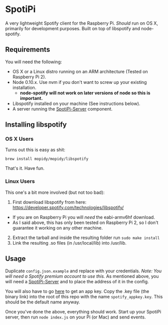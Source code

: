# SpotiPi
A very lightweight Spotify client for the Raspberry Pi. *Should* run on OS X, primarily for development purposes. Built on top of libspotify and node-spotify.

## Requirements
You will need the following:

- OS X or a Linux distro running on an ARM architecture (Tested on Raspberry Pi 2).
- Node 0.10.x. Use nvm if you don't want to screw up your existing installation.
  - **node-spotify will not work on later versions of node so this is important.**
- Libspotify installed on your machine (See instructions below).
- A server running the [SpotiPi-Server](https://github.com/leonaves/SpotiPi-Server/) component.

## Installing libspotify

### OS X Users
Turns out this is easy as shit:

```
brew install mopidy/mopidy/libspotify
```

That's it. Have fun.

### Linux Users
This one's a bit more involved (but not too bad):

1. First download libspotify from here: https://developer.spotify.com/technologies/libspotify/
  - If you are on Raspberry Pi you will *need* the eabi-armv6hf download.
  - As I said above, this has only been tested on Raspberry Pi 2, so I don't guarantee it working on any other machine.
2. Extract the tarball and inside the resulting folder run `sudo make install`
3. Link the resulting .so files (in /usr/local/lib) into /usr/lib.

## Usage
Duplicate `config.json.example` and replace with your credentials. *Note: You will need a Spotify premium account to use this.* As mentioned above, you will need a [SpotiPi-Server](https://github.com/leonaves/SpotiPi-Server/) and to place the address of it in the config.

You will also have to go [here](https://devaccount.spotify.com/my-account/keys/) to get an app key. Copy the .key file (the binary link) into the root of this repo with the name `spotify_appkey.key`. This should be the default name anyway.

Once you've done the above, everything should work. Start up your SpotiPi server, then run `node index.js` on your Pi (or Mac) and send events.

